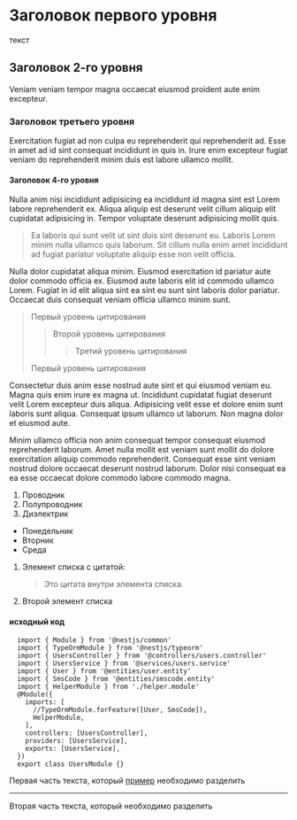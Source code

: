#  Заголовок первого уровня

текст

## Заголовок 2-го уровня

Veniam veniam tempor magna occaecat eiusmod proident aute enim excepteur. 

### Заголовок третьего уровня

Exercitation fugiat ad non culpa eu reprehenderit qui reprehenderit ad. Esse in amet ad id sint consequat incididunt in quis in. Irure enim excepteur fugiat veniam do reprehenderit minim duis est labore ullamco mollit.

#### Заголовок 4-го уровня

Nulla anim nisi incididunt adipisicing ea incididunt id magna sint est Lorem labore reprehenderit ex. Aliqua aliquip est deserunt velit cillum aliquip elit cupidatat adipisicing in. Tempor voluptate deserunt adipisicing mollit quis.

> Ea laboris qui sunt velit ut sint duis sint deserunt eu. Laboris Lorem minim nulla 
> ullamco quis laborum. Sit cillum nulla enim amet incididunt ad fugiat pariatur voluptate
> aliquip esse non velit officia.

Nulla dolor cupidatat aliqua minim. Eiusmod exercitation id pariatur aute dolor commodo officia ex. Eiusmod aute laboris elit id commodo ullamco Lorem. Fugiat in id elit aliqua sint ea sint eu sunt sint laboris dolor pariatur. Occaecat duis consequat veniam officia ullamco minim sunt.

> Первый уровень цитирования
>> Второй уровень цитирования
>>> Третий уровень цитирования
>
>Первый уровень цитирования

Consectetur duis anim esse nostrud aute sint et qui eiusmod veniam eu. Magna quis enim irure ex magna ut. Incididunt cupidatat fugiat deserunt velit Lorem excepteur duis aliqua. Adipisicing velit esse et dolore enim sunt laboris sunt aliqua. Consequat ipsum ullamco ut laborum. Non magna dolor et eiusmod aute.

Minim ullamco officia non anim consequat tempor consequat eiusmod reprehenderit laborum. Amet nulla mollit est veniam sunt mollit do dolore exercitation aliquip commodo reprehenderit. Consequat esse sint veniam nostrud dolore occaecat deserunt nostrud laborum. Dolor nisi consequat ea ea esse occaecat dolore commodo labore commodo magna.

1.	Проводник
2.	Полупроводник
3.	Диэлектрик

*	Понедельник
*	Вторник
*	Среда

1. Элемент списка с цитатой:

    > Это цитата
    > внутри элемента списка.

 2. Второй элемент списка

#### исходный код
      import { Module } from '@nestjs/common'
      import { TypeOrmModule } from '@nestjs/typeorm'
      import { UsersController } from '@controllers/users.controller'
      import { UsersService } from '@services/users.service'
      import { User } from '@entities/user.entity'
      import { SmsCode } from '@entities/smscode.entity'
      import { HelperModule } from './helper.module'
      @Module({
        imports: [
          //TypeOrmModule.forFeature([User, SmsCode]),
          HelperModule,
        ],
        controllers: [UsersController],
        providers: [UsersService],
        exports: [UsersService],
      })
      export class UsersModule {}

Первая часть текста, который [пример](http://example.com/ "Необязательная подсказка") необходимо разделить

---

Вторая часть текста, который необходимо разделить

